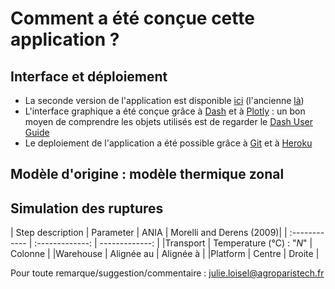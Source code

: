 # Comment a été conçue cette application ?

## Interface et déploiement
* La seconde version de l'application est disponible [ici]() (l'ancienne [là]()) 
* L'interface graphique a été conçue grâce à [Dash]() et à [Plotly]() : un bon moyen de comprendre les objets utilisés est de regarder le [Dash User Guide](https://dash.plot.ly/)
* Le deploiement de l'application a été possible grâce à [Git]() et à [Heroku]()

## Modèle d'origine : modèle thermique zonal



## Simulation des ruptures
| Step description      |    Parameter    |       ANIA | Morelli and Derens (2009)|
| :------------ | :-------------: | -------------: |
|Transport      |    Temperature (°C) : "$\textit{N}$"   |        Colonne |
|Warehouse    |   Alignée au    |      Alignée à |
|Platform        |     Centre      |         Droite |


Pour toute remarque/suggestion/commentaire : [julie.loisel@agroparistech.fr](julie.loisel@agroparistech.fr)
